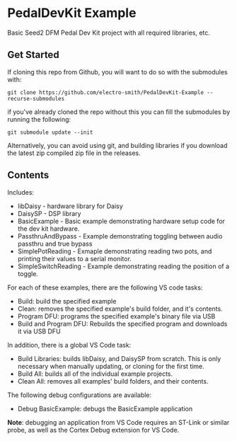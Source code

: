 # PedalDevKit Example

Basic Seed2 DFM Pedal Dev Kit project with all required libraries, etc.

## Get Started

If cloning this repo from Github, you will want to do so with the submodules with:

```console
git clone https://github.com/electro-smith/PedalDevKit-Example --recurse-submodules
```

if you've already cloned the repo without this you can fill the submodules by running the following:

```console
git submodule update --init
```

Alternatively, you can avoid using git, and building libraries if you download the latest zip compiled zip file in the releases.

## Contents

Includes:

* libDaisy - hardware library for Daisy
* DaisySP - DSP library
* BasicExample - Basic example demonstrating hardware setup code for the dev kit hardware.
* PassthruAndBypass - Example demonstrating toggling between audio passthru and true bypass
* SimplePotReading - Exmaple demonstrating reading two pots, and printing their values to a serial monitor.
* SimpleSwitchReading - Example demonstrating reading the position of a toggle.

For each of these examples, there are the following VS code tasks:

* Build: build the specified example
* Clean: removes the specified example's build folder, and it's contents.
* Program DFU: programs the specified example's binary file via USB
* Build and Program DFU: Rebuilds the specified program and downloads it via USB DFU

In addition, there is a global VS Code task:

* Build Libraries: builds libDaisy, and DaisySP from scratch. This is only necessary when manually updating, or cloning for the first time.
* Build All: builds all of the individual example projects.
* Clean All: removes all examples' build folders, and their contents.

The following debug configurations are available:

* Debug BasicExample: debugs the BasicExample application

**Note**: debugging an application from VS Code requires an ST-Link or similar probe, as well as the Cortex Debug extension for VS Code.
